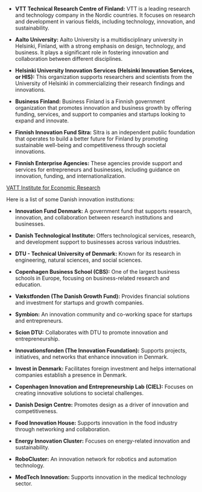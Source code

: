 - **VTT Technical Research Centre of Finland:** VTT is a leading research and technology company in the Nordic countries. It focuses on research and development in various fields, including technology, innovation, and sustainability.

- **Aalto University:** Aalto University is a multidisciplinary university in Helsinki, Finland, with a strong emphasis on design, technology, and business. It plays a significant role in fostering innovation and collaboration between different disciplines.

- **Helsinki University Innovation Services (Helsinki Innovation Services, or HIS):** This organization supports researchers and scientists from the University of Helsinki in commercializing their research findings and innovations.

- **Business Finland:** Business Finland is a Finnish government organization that promotes innovation and business growth by offering funding, services, and support to companies and startups looking to expand and innovate.

- **Finnish Innovation Fund Sitra:** Sitra is an independent public foundation that operates to build a better future for Finland by promoting sustainable well-being and competitiveness through societal innovations.

- **Finnish Enterprise Agencies:** These agencies provide support and services for entrepreneurs and businesses, including guidance on innovation, funding, and internationalization.

[VATT Institute for Economic Research](https://vatt.fi/en/publications)

Here is a list of some Danish innovation institutions:

- **Innovation Fund Denmark:** A government fund that supports research, innovation, and collaboration between research institutions and businesses.

- **Danish Technological Institute:** Offers technological services, research, and development support to businesses across various industries.

- **DTU - Technical University of Denmark:** Known for its research in engineering, natural sciences, and social sciences.

- **Copenhagen Business School (CBS):** One of the largest business schools in Europe, focusing on business-related research and education.

- **Vækstfonden (The Danish Growth Fund):** Provides financial solutions and investment for startups and growth companies.

- **Symbion:** An innovation community and co-working space for startups and entrepreneurs.

- **Scion DTU:** Collaborates with DTU to promote innovation and entrepreneurship.

- **Innovationsfonden (The Innovation Foundation):** Supports projects, initiatives, and networks that enhance innovation in Denmark.

- **Invest in Denmark:** Facilitates foreign investment and helps international companies establish a presence in Denmark.

- **Copenhagen Innovation and Entrepreneurship Lab (CIEL):** Focuses on creating innovative solutions to societal challenges.

- **Danish Design Centre:** Promotes design as a driver of innovation and competitiveness.

- **Food Innovation House:** Supports innovation in the food industry through networking and collaboration.

- **Energy Innovation Cluster:** Focuses on energy-related innovation and sustainability.

- **RoboCluster:** An innovation network for robotics and automation technology.

- **MedTech Innovation:** Supports innovation in the medical technology sector.